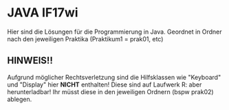 # JAVA IF17wi
Hier sind die Lösungen für die Programmierung in Java.
Geordnet in Ordner nach den jeweiligen Praktika (Praktikum1 = prak01, etc)  

## HINWEIS!!
Aufgrund möglicher Rechtsverletzung sind die Hilfsklassen wie "Keyboard" und "Display" hier **NICHT** enthalten!
Diese sind auf Laufwerk R: aber herunterladbar! Ihr müsst diese in den jeweiligen Ordnern (bspw prak02) ablegen.
